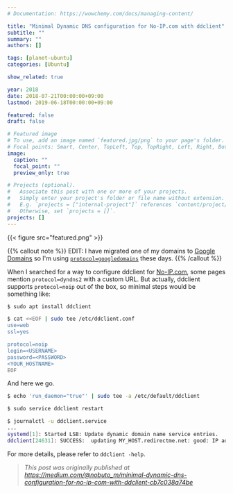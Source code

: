 ```yaml
---
# Documentation: https://wowchemy.com/docs/managing-content/

title: "Minimal Dynamic DNS configuration for No-IP.com with ddclient"
subtitle: ""
summary: ""
authors: []

tags: [planet-ubuntu]
categories: [Ubuntu]

show_related: true

year: 2018
date: 2018-07-21T00:00:00+09:00
lastmod: 2019-06-18T00:00:00+09:00

featured: false
draft: false

# Featured image
# To use, add an image named `featured.jpg/png` to your page's folder.
# Focal points: Smart, Center, TopLeft, Top, TopRight, Left, Right, BottomLeft, Bottom, BottomRight.
image:
  caption: ""
  focal_point: ""
  preview_only: true

# Projects (optional).
#   Associate this post with one or more of your projects.
#   Simply enter your project's folder or file name without extension.
#   E.g. `projects = ["internal-project"]` references `content/project/deep-learning/index.md`.
#   Otherwise, set `projects = []`.
projects: []
---
```


{{< figure src="featured.png" >}}

{{% callout note %}}
EDIT: I have migrated one of my domains to [Google Domains](https://domains.google/) so I'm using [`protocol=googledomains`](https://support.google.com/domains/answer/6147083) these days.
{{% /callout %}}

When I searched for a way to configure ddclient for [No-IP.com](https://www.noip.com/), some pages mention `protocol=dyndns2` with a custom URL. But actually, ddclient supports `protocol=noip` out of the box, so minimal steps would be something like:

```bash
$ sudo apt install ddclient

$ cat <<EOF | sudo tee /etc/ddclient.conf
use=web
ssl=yes

protocol=noip
login=<USERNAME>
password=<PASSWORD>
<YOUR_HOSTNAME>
EOF
```

And here we go.

```bash
$ echo 'run_daemon="true"' | sudo tee -a /etc/default/ddclient

$ sudo service ddclient restart

$ journalctl -u ddclient.service
...
systemd[1]: Started LSB: Update dynamic domain name service entries.
ddclient[24631]: SUCCESS:  updating MY_HOST.redirectme.net: good: IP address set to 118.X.Y.Z
```

For more details, please refer to `ddclient -help`.

> *This post was originally published at https://medium.com/@nobuto_m/minimal-dynamic-dns-configuration-for-no-ip-com-with-ddclient-cb7c038a74be*
